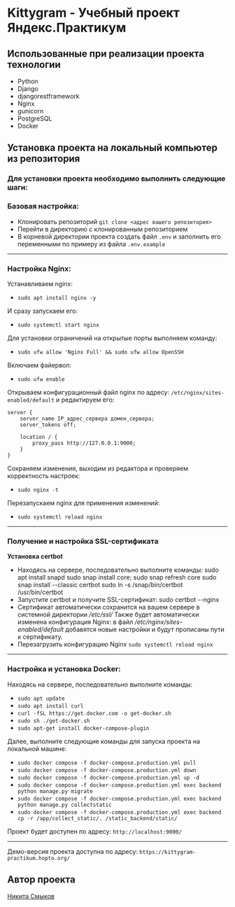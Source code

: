 # Kittygram - Учебный проект Яндекс.Практикум

## Использованные при реализации проекта технологии
 - Python
 - Django
 - djangorestframework
 - Nginx
 - gunicorn
 - PostgreSQL
 - Docker

## Установка проекта на локальный компьютер из репозитория 

### Для установки проекта необходимо выполнить следующие шаги:

### Базовая настройка:
 - Клонировать репозиторий `git clone <адрес вашего репозитория>`
 - Перейти в директорию с клонированным репозиторием
 - В корневой директории проекта создать файл `.env` и заполнить его переменными по примеру из файла `.env.example`

---
### Настройка Nginx:
Устанавливаем nginx:
- `sudo apt install nginx -y`

И сразу запускаем его:
- `sudo systemctl start nginx`

Для установки ограничений на открытые порты выполняем команду:
- `sudo ufw allow 'Nginx Full' && sudo ufw allow OpenSSH`

Включаем файервол:
- `sudo ufw enable`

Открываем конфигурационный файл nginx по адресу: `/etc/nginx/sites-enabled/default` и редактируем его:
```text
server {
    server_name IP_адрес_сервера домен_сервера;
    server_tokens off;
    
    location / {
        proxy_pass http://127.0.0.1:9000;
    }
}
```
Сохраняем изменения, выходим из редактора и проверяем корректность настроек:
- `sudo nginx -t`

Перезапускаем nginx для применения изменений:
- `sudo systemctl reload nginx`
---
### Получение и настройка SSL-сертификата
 **Установка certbot**
 - Находясь на сервере, последовательно выполните команды:
        sudo apt install snapd
        sudo snap install core; sudo snap refresh core
        sudo snap install --classic certbot
        sudo ln -s /snap/bin/certbot /usr/bin/certbot
- Запустите certbot и получите SSL-сертификат:
        sudo certbot --nginx
- Сертификат автоматически сохранится на вашем сервере в системной директории _/etc/ssl/_  Также будет автоматически изменена конфигурация Nginx: в файл _/etc/nginx/sites-enabled/default_ добавятся новые настройки и будут прописаны пути к сертификату.
- Перезагрузить конфигурацию Nginx `sudo systemctl reload nginx`
---


### Настройка и установка Docker:
Находясь на сервере, последовательно выполните команды:
   - `sudo apt update`
   - `sudo apt install curl`
   - `curl -fSL https://get.docker.com -o get-docker.sh`
   - `sudo sh ./get-docker.sh`
   - `sudo apt-get install docker-compose-plugin`

Далее, выполните следующие команды для запуска проекта на локальной машине:
 - `sudo docker compose -f docker-compose.production.yml pull`
 - `sudo docker compose -f docker-compose.production.yml down`
 - `sudo docker compose -f docker-compose.production.yml up -d`
 - `sudo docker compose -f docker-compose.production.yml exec backend python manage.py migrate`
 - `sudo docker compose -f docker-compose.production.yml exec backend python manage.py collectstatic`
 - `sudo docker compose -f docker-compose.production.yml exec backend cp -r /app/collect_static/. /static_backend/static/`

Проект будет доступен по адресу: `http://localhost:9000/`

---

Демо-версия проекта доступна по адресу: `https://kittygram-practikum.hopto.org/`

## Автор проекта

[Никита Смыков](https://github.com/Apicqq)


